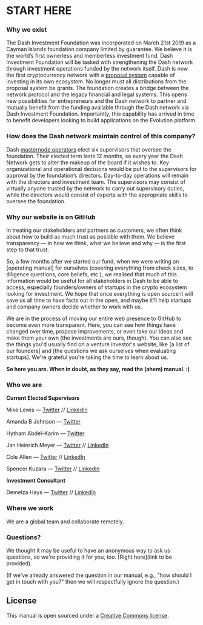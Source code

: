 # START HERE

### Why we exist
The Dash Investment Foundation was incorporated on March 21st 2019 as a Cayman Islands foundation company limited by guarantee. We believe it is the world’s first ownerless and memberless investment fund. Dash Investment Foundation will be tasked with strengthening the Dash network through investment operations funded by the network itself.
Dash is now the first cryptocurrency network with a [proposal system](https://docs.dash.org/en/stable/governance/using.html) capable of investing in its own ecosystem. No longer must all distributions from the proposal system be grants. The foundation creates a bridge between the network protocol and the legacy financial and legal systems. This opens new possibilities for entrepreneurs and the Dash network to partner and mutually benefit from the funding available through the Dash network via Dash Investment Foundation. Importantly, this capability has arrived in time to benefit developers looking to build applications on the Evolution platform.

### How does the Dash network maintain control of this company?

Dash [masternode operators](https://www.dash.org/masternodes/) elect six supervisors that oversee the foundation. Their elected term lasts 12 months, so every year the Dash Network gets to alter the makeup of the board if it wishes to. Key organizational and operational decisions would be put to the supervisors for approval by the foundation’s directors. Day-to-day operations will remain with the directors and investment team. The supervisors may consist of virtually anyone trusted by the network to carry out supervisory duties, while the directors would consist of experts with the appropriate skills to oversee the foundation.

### Why our website is on GitHub
In treating our stakeholders and partners as customers, we often think about how to build as much trust as possible with them. We believe transparency — in how we think, what we believe and why — is the first step to that trust.

So, a few months after we started our fund, when we were writing an [operating manual] for ourselves (covering everything from check sizes, to diligence questions, core beliefs, etc.), we realised that much of this information would be useful for all stakeholders in Dash to be able to access, especially founders/owners of startups in the crypto ecosystem looking for investment. We hope that once everything is open source it will save us all time to have facts out in the open, and maybe it'll help startups and company owners decide whether to work with us.

We are in the process of moving our entire web presence to GitHub to become even more transparent. Here, you can see how things have changed over time, propose improvements, or even take our ideas and make them your own (the investments are ours, though). You can also see the things you'd usually find on a venture investor's website, like [a list of our founders] and [the questions we ask ourselves when evaluating startups]. We're grateful you're taking the time to learn about us.

**So here you are. When in doubt, as they say, read the (ahem) manual. :)**

### Who we are

**Current Elected Supervisors**

Mike Lewis — [Twitter](https://twitter.com/WalterS03637956) // [LinkedIn](https://www.linkedin.com/in/michael-lewis-3156871a0/)

Amanda B Johnson — [Twitter](https://twitter.com/amandab_johnson) 

Hytham Abdel-Karim — [Twitter](https://twitter.com/highlyunchained?s=17) 

Jan Heinrich Meyer — [Twitter]() // [LinkedIn](https://www.linkedin.com/in/jan-heinrich-meyer-a5a6bb108/)

Cole Allen — [Twitter]() // [LinkedIn]()

Spencer Kuzara — [Twitter](https://twitter.com/kodaxxdev) // [LinkedIn]()

**Investment Consultant**

Demelza Hays — [Twitter](https://twitter.com/CryptoPhD) // [LinkedIn](https://www.linkedin.com/in/demelza-hays-7211845a/)

### Where we work

We are a global team and collaborate remotely.

### Questions?

We thought it may be useful to have an anonymous way to ask us questions, so we're providing it for you, too. [Right here](link to be provided).  

(If we've already answered the question in our manual, e.g., "how should I get in touch with you?" then we will respectfully ignore the question.)

## License
This manual is open sourced under a [Creative Commons license](http://creativecommons.org/licenses/by/3.0/deed.en_US).
